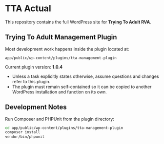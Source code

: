 # TTA Actual

This repository contains the full WordPress site for **Trying To Adult RVA**.

## Trying To Adult Management Plugin

Most development work happens inside the plugin located at:

`app/public/wp-content/plugins/tta-management-plugin`

Current plugin version: **1.0.4**

- Unless a task explicitly states otherwise, assume questions and changes refer to this plugin.
- The plugin must remain self-contained so it can be copied to another WordPress installation and function on its own.

## Development Notes

Run Composer and PHPUnit from the plugin directory:

```bash
cd app/public/wp-content/plugins/tta-management-plugin
composer install
vendor/bin/phpunit
```


